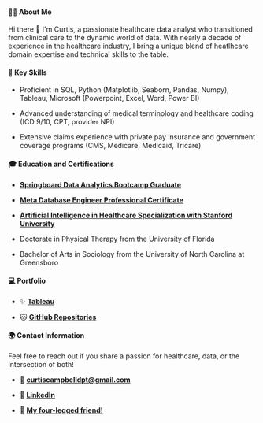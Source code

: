 #### 👨‍💼 About Me

Hi there 👋 I'm Curtis, a passionate healthcare data analyst who transitioned from clinical care to the dynamic world of data. With nearly a decade of experience in the healthcare industry, I bring a unique blend of heatlhcare domain expertise and technical skills to the table.

#### 🌟 Key Skills

- Proficient in SQL, Python (Matplotlib, Seaborn, Pandas, Numpy), Tableau, Microsoft (Powerpoint, Excel, Word, Power BI)
  
- Advanced understanding of medical terminology and healthcare coding (ICD 9/10, CPT, provider NPI)

- Extensive claims experience with private pay insurance and government coverage programs (CMS, Medicare, Medicaid, Tricare)

#### 🎓 Education and Certifications

- [**Springboard Data Analytics Bootcamp Graduate**](https://www.credential.net/682f1423-5e8e-49e8-b694-9a50e925591c#gs.0nqyqc)

- [**Meta Database Engineer Professional Certificate**](https://www.coursera.org/learn/database-structures-and-management-with-mysql/home/week/3)

- [**Artificial Intelligence in Healthcare Specialization with Stanford University**](https://www.coursera.org/account/accomplishments/specialization/4SWL6TUXNTPJ?utm_source=link&utm_medium=certificate&utm_content=cert_image&utm_campaign=sharing_cta&utm_product=s12n)

- Doctorate in Physical Therapy from the University of Florida

- Bachelor of Arts in Sociology from the University of North Carolina at Greensboro

#### 💻 Portfolio

- ✨ [**Tableau**](https://public.tableau.com/app/profile/curtis.campbell/vizzes)

- 🐱 [**GitHub Repositories**](https://github.com/curtiscampbelldpt?tab=repositories)
  
#### 🌍 **Contact Information**

Feel free to reach out if you share a passion for healthcare, data, or the intersection of both!

- 📧 **curtiscampbelldpt@gmail.com**
  
- 💼 [**LinkedIn**](https://www.linkedin.com/in/curtiscampbelldpt/)
  
- 🐶 [**My four-legged friend!**](https://www.instagram.com/sammi_themusclehamster?igsh=MTFlaXF6M3RsZHNtZQ==)
